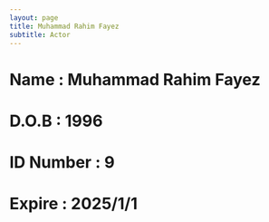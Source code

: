 ```yaml
---
layout: page
title: Muhammad Rahim Fayez
subtitle: Actor
---
```

# Name : Muhammad Rahim Fayez
# D.O.B : 1996
# ID Number : 9
# Expire : 2025/1/1
